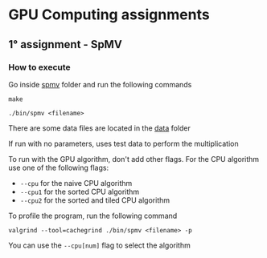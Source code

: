 # GPU Computing assignments

## 1° assignment - SpMV

### How to execute
Go inside [spmv](./spmv/) folder and run the following commands
```
make
```
```
./bin/spmv <filename>
```

There are some data files are located in the [data](./spmv/data/) folder

If run with no parameters, uses test data to perform the multiplication

To run with the GPU algorithm, don't add other flags.
For the CPU algorithm use one of the following flags:
- `--cpu` for the naive CPU algorithm
- `--cpu1` for the sorted CPU algorithm
- `--cpu2` for the sorted and tiled CPU algorithm



To profile the program, run the following command
```
valgrind --tool=cachegrind ./bin/spmv <filename> -p
```
You can use the `--cpu[num]` flag to select the algorithm